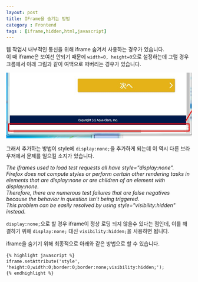 ```yaml
---
layout: post
title: IFrame을 숨기는 방법
category : Frontend
tags : [iframe,hidden,html,javascript]
---
```


웹 작업시 내부적인 통신을 위해 iframe 숨겨서 사용하는 경우가 있습니다.   
이 때 iframe은 보여선 안되기 때문에 `width=0, height=0`으로 설정하는데 그럴 경우 크롬에서 아래 그림과 같이 여백으로 떠버리는 경우가 있습니다.     

![iframe이 공백으로 보이는 현상](/assets/img/frontend/iframe-hidden/1.png)

그래서 추가하는 방법이 style에 `display:none;`을 추가하게 되는데 이 역시 다른 브라우저에서 문제를 일으킬 소지가 있습니다.

_The iframes used to load test requests all have style="display:none".     
Firefox does not compute styles or perform certain other rendering tasks in elements that are display:none or are children of an element with display:none.      
Therefore, there are numerous test failures that are false negatives because the behavior in question isn't being triggered.     
This problem can be easily resolved by using style="visibility:hidden" instead._

`display:none;`으로 할 경우 iframe이 정상 로딩 되지 않을수 있다는 점인데, 이를 해결하기 위해 `display:none;` 대신 `visibility:hidden;`을 사용하면 됩니다.

iframe을 숨기기 위해 최종적으로 아래와 같은 방법으로 할 수 있습니다.

    {% highlight javascript %}
    iframe.setAttribute('style', 'height:0;width:0;border:0;border:none;visibility:hidden;');
    {% endhighlight %}
